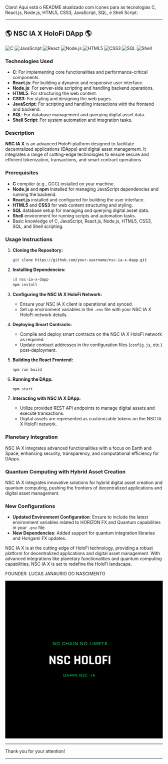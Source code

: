 Claro! Aqui está o README atualizado com ícones para as tecnologias C, React.js, Node.js, HTML5, CSS3, JavaScript, SQL, e Shell Script:

---

## 🌎 NSC IA X HoloFi DApp 🌎

![C](https://img.shields.io/badge/C-%2300599C.svg?style=for-the-badge&logo=c&logoColor=white)
![JavaScript](https://img.shields.io/badge/javascript-%23F7DF1E.svg?style=for-the-badge&logo=javascript&logoColor=black)
![React](https://img.shields.io/badge/react-%23282C34.svg?style=for-the-badge&logo=react&logoColor=61DAFB)
![Node.js](https://img.shields.io/badge/node.js-%23339933.svg?style=for-the-badge&logo=node.js&logoColor=white)
![HTML5](https://img.shields.io/badge/html5-%23E34F26.svg?style=for-the-badge&logo=html5&logoColor=white)
![CSS3](https://img.shields.io/badge/css3-%231572B6.svg?style=for-the-badge&logo=css3&logoColor=white)
![SQL](https://img.shields.io/badge/sql-%234F5B93.svg?style=for-the-badge&logo=sqlite&logoColor=white)
![Shell](https://img.shields.io/badge/shell_script-%23121011.svg?style=for-the-badge&logo=gnu-bash&logoColor=white)

### Technologies Used

- **C**: For implementing core functionalities and performance-critical components.
- **React.js**: For building a dynamic and responsive user interface.
- **Node.js**: For server-side scripting and handling backend operations.
- **HTML5**: For structuring the web content.
- **CSS3**: For styling and designing the web pages.
- **JavaScript**: For scripting and handling interactions with the frontend and backend.
- **SQL**: For database management and querying digital asset data.
- **Shell Script**: For system automation and integration tasks.

### Description

**NSC IA X** is an advanced HoloFi platform designed to facilitate decentralized applications (DApps) and digital asset management. It integrates a range of cutting-edge technologies to ensure secure and efficient tokenization, transactions, and smart contract operations.

### Prerequisites

- **C** compiler (e.g., GCC) installed on your machine.
- **Node.js** and **npm** installed for managing JavaScript dependencies and running the backend.
- **React.js** installed and configured for building the user interface.
- **HTML5** and **CSS3** for web content structuring and styling.
- **SQL** database setup for managing and querying digital asset data.
- **Shell** environment for running scripts and automation tasks.
- Basic knowledge of C, JavaScript, React.js, Node.js, HTML5, CSS3, SQL, and Shell scripting.

### Usage Instructions

1. **Cloning the Repository:**
   ```sh
   git clone https://github.com/your-username/nsc-ia-x-dapp.git
   ```

2. **Installing Dependencies:**
   ```sh
   cd nsc-ia-x-dapp
   npm install
   ```

3. **Configuring the NSC IA X HoloFi Network:**
   - Ensure your NSC IA X client is operational and synced.
   - Set up environment variables in the `.env` file with your NSC IA X HoloFi network details.

4. **Deploying Smart Contracts:**
   - Compile and deploy smart contracts on the NSC IA X HoloFi network as required.
   - Update contract addresses in the configuration files (`config.js`, etc.) post-deployment.

5. **Building the React Frontend:**
   ```sh
   npm run build
   ```

6. **Running the DApp:**
   ```sh
   npm start
   ```

7. **Interacting with NSC IA X DApp:**
   - Utilize provided REST API endpoints to manage digital assets and execute transactions.
   - Digital assets are represented as customizable tokens on the NSC IA X HoloFi network.

### Planetary Integration

NSC IA X integrates advanced functionalities with a focus on Earth and Space, enhancing security, transparency, and computational efficiency for DApps.

### Quantum Computing with Hybrid Asset Creation

NSC IA X integrates innovative solutions for hybrid digital asset creation and quantum computing, pushing the frontiers of decentralized applications and digital asset management.

### New Configurations

- **Updated Environment Configuration**: Ensure to include the latest environment variables related to HORIZON FX and Quantum capabilities in your `.env` file.
- **New Dependencies**: Added support for quantum integration libraries and Horigami FX updates.

NSC IA X is at the cutting edge of HoloFi technology, providing a robust platform for decentralized applications and digital asset management. With advanced integrations like planetary functionalities and quantum computing capabilities, NSC IA X is set to redefine the HoloFi landscape.

<p>FOUNDER: LUCAS JANAURIO DO NASCIMENTO</p>

<img src="B.PNG" alt="Hollow Ether Logo">

---

Thank you for your attention!

---

